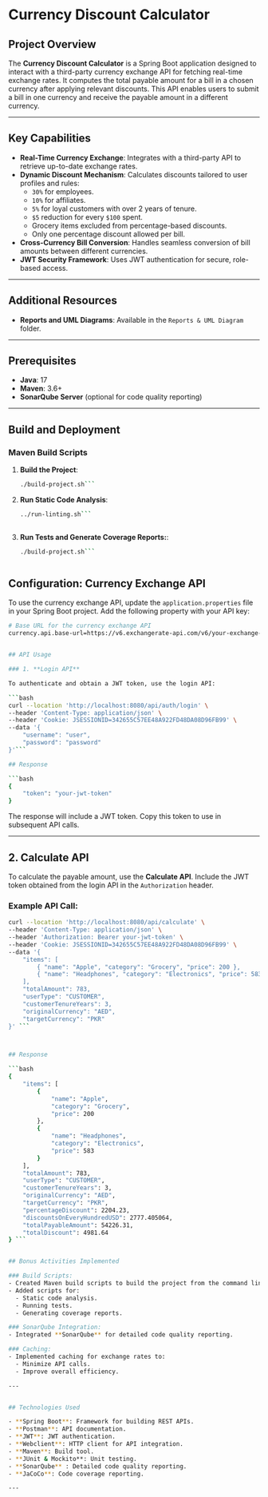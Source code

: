 # Currency Discount Calculator

## Project Overview

The **Currency Discount Calculator** is a Spring Boot application designed to interact with a third-party currency exchange API for fetching real-time exchange rates. It computes the total payable amount for a bill in a chosen currency after applying relevant discounts. This API enables users to submit a bill in one currency and receive the payable amount in a different currency.

---

## Key Capabilities

- **Real-Time Currency Exchange**: Integrates with a third-party API to retrieve up-to-date exchange rates.
- **Dynamic Discount Mechanism**: Calculates discounts tailored to user profiles and rules:
  - `30%` for employees.
  - `10%` for affiliates.
  - `5%` for loyal customers with over 2 years of tenure.
  - `$5` reduction for every `$100` spent.
  - Grocery items excluded from percentage-based discounts.
  - Only one percentage discount allowed per bill.
- **Cross-Currency Bill Conversion**: Handles seamless conversion of bill amounts between different currencies.
- **JWT Security Framework**: Uses JWT authentication for secure, role-based access.

---

## Additional Resources

- **Reports and UML Diagrams**: Available in the `Reports & UML Diagram` folder.

---

## Prerequisites

- **Java**: 17
- **Maven**: 3.6+
- **SonarQube Server** (optional for code quality reporting)

---

## Build and Deployment

### Maven Build Scripts

1. **Build the Project**:
   ```bash
   ./build-project.sh```
   
2. **Run Static Code Analysis**:
   ```bash
   ../run-linting.sh```
  
   
3. **Run Tests and Generate Coverage Reports:**:
   ```bash
   ./build-project.sh```
   


## Configuration: Currency Exchange API

To use the currency exchange API, update the `application.properties` file in your Spring Boot project. Add the following property with your API key:

```bash
# Base URL for the currency exchange API
currency.api.base-url=https://v6.exchangerate-api.com/v6/your-exchange-API-key/latest/ ```


## API Usage

### 1. **Login API**

To authenticate and obtain a JWT token, use the login API:

```bash
curl --location 'http://localhost:8080/api/auth/login' \
--header 'Content-Type: application/json' \
--header 'Cookie: JSESSIONID=342655C57EE48A922FD48DA08D96FB99' \
--data '{
    "username": "user",
    "password": "password"
}'```

## Response

```bash
{
    "token": "your-jwt-token"
}
```

The response will include a JWT token. Copy this token to use in subsequent API calls.

---

## 2. Calculate API

To calculate the payable amount, use the **Calculate API**. Include the JWT token obtained from the login API in the `Authorization` header.

### Example API Call:
```bash
curl --location 'http://localhost:8080/api/calculate' \
--header 'Content-Type: application/json' \
--header 'Authorization: Bearer your-jwt-token' \
--header 'Cookie: JSESSIONID=342655C57EE48A922FD48DA08D96FB99' \
--data '{
    "items": [
        { "name": "Apple", "category": "Grocery", "price": 200 },
        { "name": "Headphones", "category": "Electronics", "price": 583 }
    ],
    "totalAmount": 783,
    "userType": "CUSTOMER",
    "customerTenureYears": 3,
    "originalCurrency": "AED",
    "targetCurrency": "PKR"
}' ```



## Response

```bash
{
    "items": [
        {
            "name": "Apple",
            "category": "Grocery",
            "price": 200
        },
        {
            "name": "Headphones",
            "category": "Electronics",
            "price": 583
        }
    ],
    "totalAmount": 783,
    "userType": "CUSTOMER",
    "customerTenureYears": 3,
    "originalCurrency": "AED",
    "targetCurrency": "PKR",
    "percentageDiscount": 2204.23,
    "discountsOnEveryHundredUSD": 2777.405064,
    "totalPayableAmount": 54226.31,
    "totalDiscount": 4981.64
} ```


## Bonus Activities Implemented

### Build Scripts:
- Created Maven build scripts to build the project from the command line.
- Added scripts for:
  - Static code analysis.
  - Running tests.
  - Generating coverage reports.

### SonarQube Integration:
- Integrated **SonarQube** for detailed code quality reporting.

### Caching:
- Implemented caching for exchange rates to:
  - Minimize API calls.
  - Improve overall efficiency.

---


## Technologies Used

- **Spring Boot**: Framework for building REST APIs.
- **Postman**: API documentation.
- **JWT**: JWT authentication.
- **Webclient**: HTTP client for API integration.
- **Maven**: Build tool.
- **JUnit & Mockito**: Unit testing.
- **SonarQube** : Detailed code quality reporting.
- **JaCoCo**: Code coverage reporting.

---